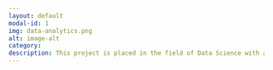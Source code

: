 ```yaml
---
layout: default
modal-id: 1
img: data-analytics.png
alt: image-alt
category:
description: This project is placed in the field of Data Science with application to the area of predictive maintenance.<p> My project link:</b><a href= "https://colab.research.google.com/drive/1DC8sUWffsfa_q0IK84BXdwoe-k7vrmX1#scrollTo=k_RKMRDgPpvX" target="_blank"</i>link.
---
```

